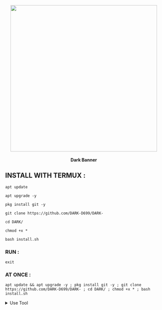 <h2 align="center"> <img src="https://raw.githubusercontent.com/DARK-H4CKER01/CODEX/refs/heads/main/files/" width="470" /> </h2>

<p align="center">

<p align="center"><b>Dark Banner</b <code></code></p>



## INSTALL WITH TERMUX :

```
apt update
```
```
apt upgrade -y
```
```
pkg install git -y
```
```
git clone https://github.com/DARK-D699/DARK-
```
```
cd DARK/
```
```
chmod +x *
```
```
bash install.sh
```

### RUN :

```
exit
```

### AT ONCE :

```
apt update && apt upgrade -y ; pkg install git -y ; git clone https://github.com/DARK-D699/DARK- ; cd DARK/ ; chmod +x * ; bash install.sh
```

<details id="missing-code-coverage">
  <summary>Use Tool</summary>

##### How to use DARK Banner tools

```

```

</details>
